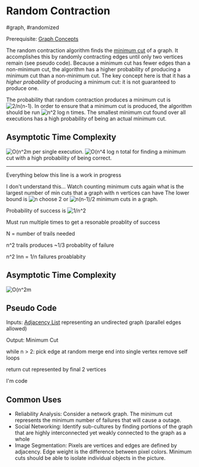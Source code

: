 # Random Contraction
#graph, #randomized

Prerequisite: [Graph Concepts](../graph_concepts)

The random contraction algorithm finds the [minimum
cut](../graph_concepts/README.md#minimum-cut) of a graph. It accomplishes this
by randomly contracting edges until only two vertices remain (see pseudo code).
Because a minimum cut has fewer edges than a non-minimum cut, the algorithm has
a higher probability of producing a minimum cut than a non-minimum cut. The key
concept here is that it has a *higher probability* of producing a minimum cut:
it is not guaranteed to produce one.

The probability that random contraction produces a minimum cut is
![2/n(n-1)](https://latex.codecogs.com/gif.latex?\frac{2}{n(n-1)}). In order to
ensure that a minimum cut is produced, the algorithm should be run ![n^2 log
n](https://latex.codecogs.com/gif.latex?n^2&space;\log&space;n) times. The
smallest minimum cut found over all executions  has a high probability of being
an actual minimum cut.

## Asymptotic Time Complexity

![O(n^2m](https://latex.codecogs.com/gif.latex?O(n^2m)) per single execution.
![O(n^4 log n](https://latex.codecogs.com/gif.latex?O(n^4&space;\log&space;n))
total for finding a minimum cut with a high probability of being correct.




-----------------------------------
Everything below this line is a work in progress

I don't understand this...
Watch counting minimum cuts again
what is the largest number of min cuts that a graph with n vertices can have The
lower bound is ![n choose 2](https://latex.codecogs.com/gif.latex?\binom{n}{2})
or ![n(n-1)/2](https://latex.codecogs.com/gif.latex?\frac{n(n-1)}{2}) minimum
cuts in a graph.


Probability of success is ![1/n^2](https://latex.codecogs.com/gif.latex?1/n^2)

Must run multiple times to get a resonable proablity of success

N = number of trails needed

n^2 trails produces ~1/3 probablity of failure

n^2 lnn = 1/n failures proablabity



## Asymptotic Time Complexity

![O(n^2m](https://latex.codecogs.com/gif.latex?O(n^2m))

## Pseudo Code

Inputs: [Adjacency List](../graph_concepts/README.md#adjacency-list)
representing an undirected graph (parallel edges allowed)

Output: Minimum Cut



while n > 2:
pick edge at random
merge end into single vertex
remove self loops

return cut represented by final 2 vertices

I'm code

## Common Uses

* Reliability Analysis: Consider a network graph. The minimum cut represents the
    minimum number of failures that will cause a outage.
* Social Networking: Identify sub-cultures by finding portions of the graph that
    are highly interconnected yet weakly connected to the graph as a whole
* Image Segmentation: Pixels are vertices and edges are defined by adjacency.
    Edge weight is the difference between pixel colors. Minimum cuts should be
    able to isolate individual objects in the picture.
